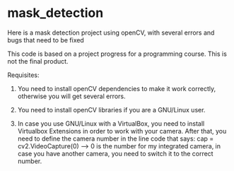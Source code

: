 # mask_detection
Here is a mask detection project using openCV, with several errors and bugs that need to be fixed

This code is based on a project progress for a programming course. This is not the final product.

Requisites:

  1. You need to install openCV dependencies to make it work correctly, otherwise you will get several errors.
  
  2. You need to install openCV libraries if you are a GNU/Linux user.
  
  3. In case you use GNU/Linux with a VirtualBox, you need to install Virtualbox Extensions in order
  to work with your camera. After that, you need to define the camera number in the line code that says:
  cap = cv2.VideoCapture(0) --> 0 is the number for my integrated camera, in case you have another camera, you
  need to switch it to the correct number.

